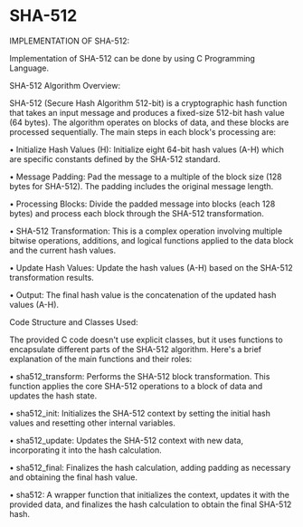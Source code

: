 # SHA-512

IMPLEMENTATION OF SHA-512:

Implementation of SHA-512 can be done by using C Programming Language.

SHA-512 Algorithm Overview:

SHA-512 (Secure Hash Algorithm 512-bit) is a cryptographic hash function that takes an input message and produces a fixed-size 512-bit hash value (64 bytes). The algorithm operates on blocks of data, and these blocks are processed sequentially. The main steps in each block's processing are:

•	Initialize Hash Values (H): 
Initialize eight 64-bit hash values (A-H) which are specific constants defined by the SHA-512 standard.

•	Message Padding: 
Pad the message to a multiple of the block size (128 bytes for SHA-512). The padding includes the original message length.

•	Processing Blocks: 
Divide the padded message into blocks (each 128 bytes) and process each block through the SHA-512 transformation.

•	SHA-512 Transformation: 
This is a complex operation involving multiple bitwise operations, additions, and logical functions applied to the data block and the current hash values.

•	Update Hash Values: 
Update the hash values (A-H) based on the SHA-512 transformation results.

•	Output: 
The final hash value is the concatenation of the updated hash values (A-H).




Code Structure and Classes Used:

The provided C code doesn't use explicit classes, but it uses functions to encapsulate different parts of the SHA-512 algorithm. Here's a brief explanation of the main functions and their roles:

•	sha512_transform:
 Performs the SHA-512 block transformation. This function applies the core SHA-512 operations to a block of data and updates the hash state.
 
•	sha512_init:
 Initializes the SHA-512 context by setting the initial hash values and resetting other internal variables.
 
•	sha512_update: 
Updates the SHA-512 context with new data, incorporating it into the hash calculation.

•	sha512_final: 
Finalizes the hash calculation, adding padding as necessary and obtaining the final hash value.

•	sha512: 
A wrapper function that initializes the context, updates it with the provided data, and finalizes the hash calculation to obtain the final SHA-512 hash.







